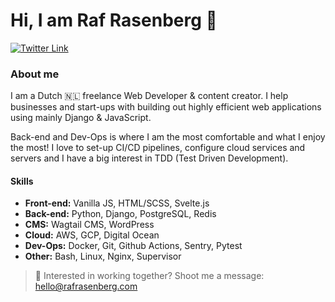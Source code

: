 # Hi, I am Raf Rasenberg 👋

[![Twitter Link](https://img.shields.io/twitter/follow/rafrasenberg?color=1DA1F2&label=%40rafrasenberg&logo=Twitter&style=flat)](https://twitter.com/rafrasenberg)

### About me

I am a Dutch 🇳🇱 freelance Web Developer & content creator. I help businesses and start-ups with building out highly efficient web applications using mainly Django & JavaScript. 

Back-end and Dev-Ops is where I am the most comfortable and what I enjoy the most! I love to set-up CI/CD pipelines, configure cloud services and servers and I have a big interest in TDD (Test Driven Development).

#### Skills
- **Front-end:** Vanilla JS, HTML/SCSS, Svelte.js
- **Back-end:** Python, Django, PostgreSQL, Redis
- **CMS:** Wagtail CMS, WordPress
- **Cloud:** AWS, GCP, Digital Ocean
- **Dev-Ops:** Docker, Git, Github Actions, Sentry, Pytest
- **Other:** Bash, Linux, Nginx, Supervisor


> :email: Interested in working together? Shoot me a message: hello@rafrasenberg.com

